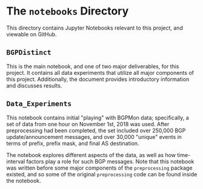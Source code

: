 # The `notebooks` Directory
This directory contains Jupyter Notebooks relevant to this project, and viewable
on GitHub.

## `BGPDistinct`
This is the main notebook, and one of two major deliverables, for this project.
It contains all data experiments that utilize all major components of this
project. Additionally, the document provides introductory information and
discusses results.

## `Data_Experiments`
This notebook contains initial "playing" with BGPMon data; specifically, a set
of data from one hour on November 1st, 2018 was used. After preprocessing had
been completed, the set included over 250,000 BGP update/announcement messages,
and over 30,000 "unique" events in terms of prefix, prefix mask, and final AS
destination.

The notebook explores different aspects of the data, as well as how
time-interval factors play a role for such BGP messages. Note that this
notebook was written before some major components of the `preprocessing` package
existed, and so some of the original `preprocessing` code can be found inside
the notebook.
